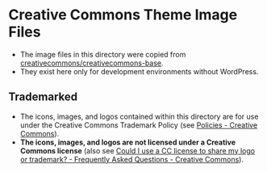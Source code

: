 # Creative Commons Theme Image Files

- The image files in this directory were copied from
  [creativecommons/creativecommons-base][ccbase].
- They exist here only for development environments without WordPress.

[ccbase]: https://github.com/creativecommons/creativecommons-base

## Trademarked

- The icons, images, and logos contained within this directory are for use
  under the Creative Commons Trademark Policy (see [Policies - Creative
  Commons][ccpolicies]).
- **The icons, images, and logos are not licensed under a Creative Commons
  license** (also see [Could I use a CC license to share my logo or
  trademark? - Frequently Asked Questions - Creative Commons][tmfaq]).

[ccpolicies]: https://creativecommons.org/policies
[tmfaq]: https://creativecommons.org/faq/#could-i-use-a-cc-license-to-share-my-logo-or-trademark
